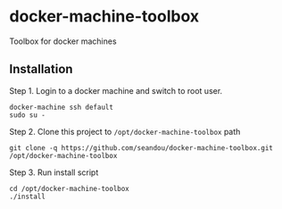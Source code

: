# docker-machine-toolbox

Toolbox for docker machines


## Installation

Step 1. Login to a docker machine and switch to root user.

```
docker-machine ssh default
sudo su -
```

Step 2. Clone this project to `/opt/docker-machine-toolbox` path

```
git clone -q https://github.com/seandou/docker-machine-toolbox.git /opt/docker-machine-toolbox
```

Step 3. Run install script

```
cd /opt/docker-machine-toolbox
./install
```
